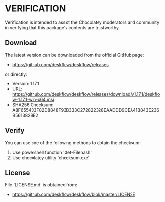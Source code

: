 # VERIFICATION
Verification is intended to assist the Chocolatey moderators and community in verifying that this package's contents are trustworthy.

## Download
The latest version can be downloaded from the official GitHub page:
- https://github.com/deskflow/deskflow/releases

or directly:
- Version: 1.17.1
- URL: https://github.com/deskflow/deskflow/releases/download/v1.17.1/deskflow-1.17.1-win-x64.msi
- SHA256 Checksum: A8F655403F82D8848F93B333C272822328EAADDD9CEA41B843E236B561382BE2

## Verify
You can use one of the following methods to obtain the checksum:
1. Use powershell function 'Get-Filehash'
2. Use chocolatey utility 'checksum.exe'


## License
File 'LICENSE.md' is obtained from:
- https://github.com/deskflow/deskflow/blob/master/LICENSE
